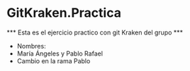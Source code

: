 # GitKraken.Practica
*** Esta es el ejercicio practico con git Kraken del grupo ***
- Nombres:
- María Ángeles y Pablo Rafael
- Cambio en la rama Pablo 